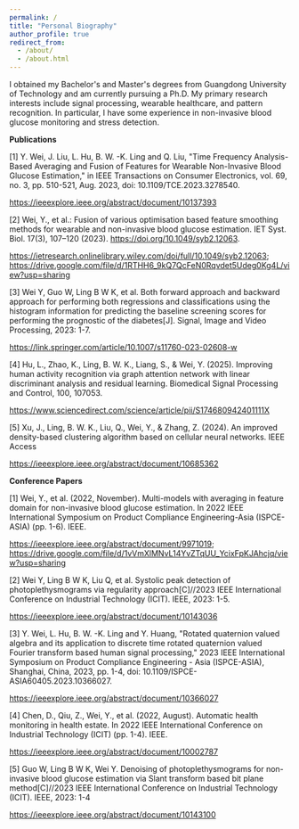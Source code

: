 ```yaml
---
permalink: /
title: "Personal Biography"
author_profile: true
redirect_from: 
  - /about/
  - /about.html
---
```


I obtained my Bachelor's and Master's degrees from Guangdong University of Technology and am currently pursuing a Ph.D. My primary research interests include signal processing, wearable healthcare, and pattern recognition. In particular, I have some experience in non-invasive blood glucose monitoring and stress detection.

**Publications**


[1] Y. Wei, J. Liu, L. Hu, B. W. -K. Ling and Q. Liu, "Time Frequency Analysis-Based Averaging and Fusion of Features for Wearable Non-Invasive Blood Glucose Estimation," in IEEE Transactions on Consumer Electronics, vol. 69, no. 3, pp. 510-521, Aug. 2023, doi: 10.1109/TCE.2023.3278540.

https://ieeexplore.ieee.org/abstract/document/10137393

[2] Wei, Y., et al.: Fusion of various optimisation based feature smoothing methods for wearable and non-invasive blood glucose estimation. IET Syst. Biol. 17(3), 107–120 (2023). https://doi.org/10.1049/syb2.12063.

https://ietresearch.onlinelibrary.wiley.com/doi/full/10.1049/syb2.12063; 
https://drive.google.com/file/d/1RTHH6_9kQ7QcFeN0Rqvdet5Udeg0Kg4L/view?usp=sharing

[3] Wei Y, Guo W, Ling B W K, et al. Both forward approach and backward approach for performing both regressions and classifications using the histogram information for predicting the baseline screening scores for performing the prognostic of the diabetes[J]. Signal, Image and Video Processing, 2023: 1-7.

https://link.springer.com/article/10.1007/s11760-023-02608-w

[4] Hu, L., Zhao, K., Ling, B. W. K., Liang, S., & Wei, Y. (2025). Improving human activity recognition via graph attention network with linear discriminant analysis and residual learning. Biomedical Signal Processing and Control, 100, 107053.

https://www.sciencedirect.com/science/article/pii/S174680942401111X

[5] Xu, J., Ling, B. W. K., Liu, Q., Wei, Y., & Zhang, Z. (2024). An improved density-based clustering algorithm based on cellular neural networks. IEEE Access

https://ieeexplore.ieee.org/abstract/document/10685362

**Conference Papers**


[1] Wei, Y., et al. (2022, November). Multi-models with averaging in feature domain for non-invasive blood glucose estimation. In 2022 IEEE International Symposium on Product Compliance Engineering-Asia (ISPCE-ASIA) (pp. 1-6). IEEE.

https://ieeexplore.ieee.org/abstract/document/9971019; 
https://drive.google.com/file/d/1vVmXlMNvL14YvZTqUU_YcixFpKJAhcjq/view?usp=sharing

[2] Wei Y, Ling B W K, Liu Q, et al. Systolic peak detection of photoplethysmograms via regularity approach[C]//2023 IEEE International Conference on Industrial Technology (ICIT). IEEE, 2023: 1-5.

https://ieeexplore.ieee.org/abstract/document/10143036

[3] Y. Wei, L. Hu, B. W. -K. Ling and Y. Huang, "Rotated quaternion valued algebra and its application to discrete time rotated quaternion valued Fourier transform based human signal processing," 2023 IEEE International Symposium on Product Compliance Engineering - Asia (ISPCE-ASIA), Shanghai, China, 2023, pp. 1-4, doi: 10.1109/ISPCE-ASIA60405.2023.10366027.

https://ieeexplore.ieee.org/abstract/document/10366027

[4] Chen, D., Qiu, Z., Wei, Y., et al. (2022, August). Automatic health monitoring in health estate. In 2022 IEEE International Conference on Industrial Technology (ICIT) (pp. 1-4). IEEE.

https://ieeexplore.ieee.org/abstract/document/10002787

[5] Guo W, Ling B W K, Wei Y. Denoising of photoplethysmograms for non-invasive blood glucose estimation via Slant transform based bit plane method[C]//2023 IEEE International Conference on Industrial Technology (ICIT). IEEE, 2023: 1-4

https://ieeexplore.ieee.org/abstract/document/10143100

